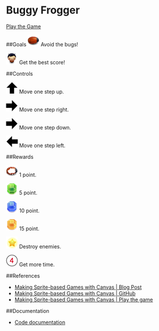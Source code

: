 Buggy Frogger
=============

[Play the Game](http://rachkoud.github.io/frontend-nanodegree-arcade-game/index.html)

##Goals
![Enemy](/images/enemy-32-32.png) Avoid the bugs!

![Player](/images/char-boy-32-32.png) Get the best score!

##Controls

![Move up](/images/arrow-up.png) Move one step up.

![Move right](/images/arrow-right.png) Move one step right.

![Move down](/images/arrow-right.png) Move one step down.

![Move left](/images/arrow-left.png) Move one step left.

##Rewards

![Destroyed enemy](/images/bug-destroyed-32-32.png) 1 point.

![Green gem](/images/gem-green-32-32.png) 5 point.

![Blue gem](/images/gem-blue-32-32.png) 10 point.

![Orange gem](/images/gem-orange-32-32.png) 15 point.

![Star](/images/star-32-32.png) Destroy enemies.

![More time](/images/more-time-32-32.png) Get more time.

##References

- [Making Sprite-based Games with Canvas | Blog Post](https://developer.mozilla.org/en/docs/Web/API/window.requestAnimationFrame)
- [Making Sprite-based Games with Canvas | GitHub](https://github.com/jlongster/canvas-game-bootstrap)
- [Making Sprite-based Games with Canvas | Play the game](http://jlongster.github.io/canvas-game-bootstrap/)

##Documentation

- [Code documentation](http://rachkoud.github.io/frontend-nanodegree-arcade-game/docs/)
